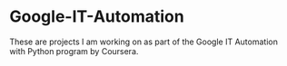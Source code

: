 # Google-IT-Automation

These are projects I am working on as part of the Google IT Automation with Python program by Coursera.
